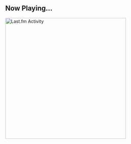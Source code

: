 ## Now Playing...

 <a href="https://last.fm/user/karamaru-alpha" target="_blank"><img src="https://toru.kio.dev/api/v1/karamaru-alpha?theme=nord&border_radius=10" alt="Last.fm Activity" width="380px" /></a>
